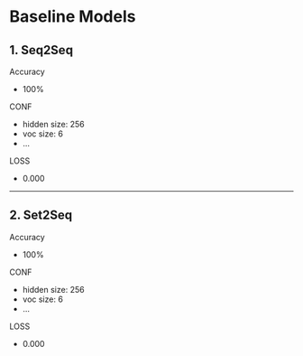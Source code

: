 # Baseline Models
## 1. Seq2Seq
Accuracy
 * 100%

CONF
 - hidden size: 256
 - voc size: 6
 - ...

LOSS
 * 0.000



---
## 2. Set2Seq
Accuracy
 * 100%

CONF
 - hidden size: 256
 - voc size: 6
 - ...

LOSS
 * 0.000

